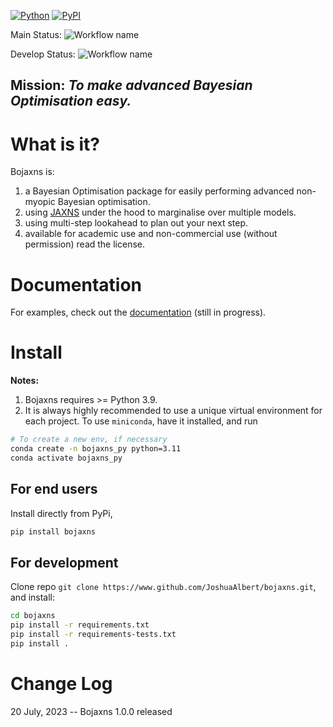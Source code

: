 [![Python](https://img.shields.io/pypi/pyversions/bojaxns.svg)](https://badge.fury.io/py/bojaxns)
[![PyPI](https://badge.fury.io/py/bojaxns.svg)](https://badge.fury.io/py/bojaxns)

Main
Status: ![Workflow name](https://github.com/JoshuaAlbert/bojaxns/actions/workflows/unittests.yml/badge.svg?branch=main)

Develop
Status: ![Workflow name](https://github.com/JoshuaAlbert/bojaxns/actions/workflows/unittests.yml/badge.svg?branch=develop)

## Mission: _To make advanced Bayesian Optimisation easy._

# What is it?

Bojaxns is:

1) a Bayesian Optimisation package for easily performing advanced non-myopic Bayesian optimisation.
2) using [JAXNS](https://github.com/JoshuaAlbert/jaxns) under the hood to marginalise over multiple models.
3) using multi-step lookahead to plan out your next step.
4) available for academic use and non-commercial use (without permission) read the license.

# Documentation

For examples, check out the [documentation](https://bojax.readthedocs.io/) (still in progress).

# Install

**Notes:**

1. Bojaxns requires >= Python 3.9.
2. It is always highly recommended to use a unique virtual environment for each project.
   To use `miniconda`, have it installed, and run

```bash
# To create a new env, if necessary
conda create -n bojaxns_py python=3.11
conda activate bojaxns_py
```

## For end users

Install directly from PyPi,

```bash
pip install bojaxns
```

## For development

Clone repo `git clone https://www.github.com/JoshuaAlbert/bojaxns.git`, and install:

```bash
cd bojaxns
pip install -r requirements.txt
pip install -r requirements-tests.txt
pip install .
```
# Change Log

20 July, 2023 -- Bojaxns 1.0.0 released
